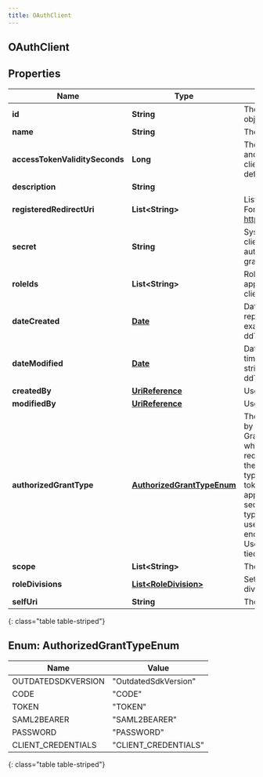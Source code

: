 ```yaml
---
title: OAuthClient
---
```

## OAuthClient


## Properties

| Name | Type | Description | Notes |
| ------------ | ------------- | ------------- | ------------- |
| **id** | **String** | The globally unique identifier for the object. |  [optional] |
| **name** | **String** | The name of the OAuth client. |  |
| **accessTokenValiditySeconds** | **Long** | The number of seconds, between 5mins and 48hrs, until tokens created with this client expire. If this field is omitted, a default of 24 hours will be applied. |  [optional] |
| **description** | **String** |  |  [optional] |
| **registeredRedirectUri** | **List&lt;String&gt;** | List of allowed callbacks for this client. For example: https://myap.example.com/auth/callback |  [optional] |
| **secret** | **String** | System created secret assigned to this client. Secrets are required for code authorization and client credential grants. |  [optional] |
| **roleIds** | **List&lt;String&gt;** | Roles assigned to this client. Roles only apply to clients using the client_credential grant |  [optional] |
| **dateCreated** | [**Date**](Date.html) | Date this client was created. Date time is represented as an ISO-8601 string. For example: yyyy-MM-ddTHH:mm:ss.SSSZ |  [optional] |
| **dateModified** | [**Date**](Date.html) | Date this client was last modified. Date time is represented as an ISO-8601 string. For example: yyyy-MM-ddTHH:mm:ss.SSSZ |  [optional] |
| **createdBy** | [**UriReference**](UriReference.html) | User that created this client |  [optional] |
| **modifiedBy** | [**UriReference**](UriReference.html) | User that last modified this client |  [optional] |
| **authorizedGrantType** | [**AuthorizedGrantTypeEnum**](#AuthorizedGrantTypeEnum) | The OAuth Grant/Client type supported by this client. Code Authorization Grant/Client type - Preferred client type where the Client ID and Secret are required to create tokens. Used where the secret can be secured. Implicit grant type - Client ID only is required to create tokens. Used in browser and mobile apps where the secret can not be secured. SAML2-Bearer extension grant type - SAML2 assertion provider for user authentication at the token endpoint. Client Credential grant type - Used to created access tokens that are tied only to the client.  |  |
| **scope** | **List&lt;String&gt;** | The scope requested by this client |  |
| **roleDivisions** | [**List&lt;RoleDivision&gt;**](RoleDivision.html) | Set of roles and their corresponding divisions associated with this client |  [optional] |
| **selfUri** | **String** | The URI for this object |  [optional] |
{: class="table table-striped"}


<a name="AuthorizedGrantTypeEnum"></a>

## Enum: AuthorizedGrantTypeEnum

| Name | Value |
| ---- | ----- |
| OUTDATEDSDKVERSION | &quot;OutdatedSdkVersion&quot; |
| CODE | &quot;CODE&quot; |
| TOKEN | &quot;TOKEN&quot; |
| SAML2BEARER | &quot;SAML2BEARER&quot; |
| PASSWORD | &quot;PASSWORD&quot; |
| CLIENT_CREDENTIALS | &quot;CLIENT_CREDENTIALS&quot; |
{: class="table table-striped"}



